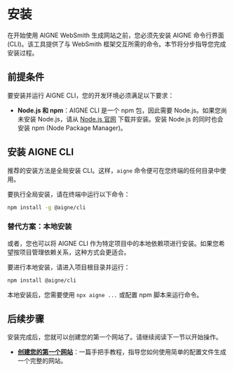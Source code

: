# 安装

在开始使用 AIGNE WebSmith 生成网站之前，您必须先安装 AIGNE 命令行界面 (CLI)。该工具提供了与 WebSmith 框架交互所需的命令。本节将分步指导您完成安装过程。

## 前提条件

要安装并运行 AIGNE CLI，您的开发环境必须满足以下要求：

*   **Node.js 和 npm**：AIGNE CLI 是一个 npm 包，因此需要 Node.js。如果您尚未安装 Node.js，请从 [Node.js 官网](https://nodejs.org/) 下载并安装。安装 Node.js 的同时也会安装 npm (Node Package Manager)。

## 安装 AIGNE CLI

推荐的安装方法是全局安装 CLI。这样，`aigne` 命令便可在您终端的任何目录中使用。

要执行全局安装，请在终端中运行以下命令：

```bash
npm install -g @aigne/cli
```

### 替代方案：本地安装

或者，您也可以将 AIGNE CLI 作为特定项目中的本地依赖项进行安装。如果您希望按项目管理依赖关系，这种方式会更适合。

要进行本地安装，请进入项目根目录并运行：

```bash
npm install @aigne/cli
```

本地安装后，您需要使用 `npx aigne ...` 或配置 npm 脚本来运行命令。

## 后续步骤

安装完成后，您就可以创建您的第一个网站了。请继续阅读下一节以开始操作。

*   **[创建您的第一个网站](./getting-started-your-first-website.md)**：一篇手把手教程，指导您如何使用简单的配置文件生成一个完整的网站。